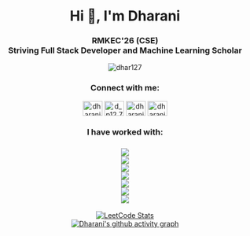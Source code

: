 <h1 align="center">Hi 👋, I'm Dharani</h1>
<h3 align="center">RMKEC'26 (CSE)<br>Striving Full Stack Developer and Machine Learning Scholar</h3>
<p align="center"> <img src="https://komarev.com/ghpvc/?username=dhar127&label=Profile%20views&color=0e75b6&style=flat" alt="dhar127" /> </p>

<h3 align="center">Connect with me:</h3>
<p align="center">
  <a href="https://www.linkedin.com/in/dharani-p-57327b259/" target="_blank"><img align="center" src="https://raw.githubusercontent.com/rahuldkjain/github-profile-readme-generator/master/src/images/icons/Social/linked-in-alt.svg" alt="dharanip" height="30" width="40" /></a>
  <a href="https://instagram.com/d_p12.7" target="_blank"><img align="center" src="https://raw.githubusercontent.com/rahuldkjain/github-profile-readme-generator/master/src/images/icons/Social/instagram.svg" alt="d_p12.7" height="30" width="40" /></a>
  <a href="https://www.hackerrank.com/dhar22028_cs" target="_blank"><img align="center" src="https://raw.githubusercontent.com/rahuldkjain/github-profile-readme-generator/master/src/images/icons/Social/hackerrank.svg" alt="dharani p ucs22028" height="30" width="40" /></a>
  <a href="https://auth.geeksforgeeks.org/user/dharanipon9o9x" target="_blank"><img align="center" src="https://raw.githubusercontent.com/rahuldkjain/github-profile-readme-generator/master/src/images/icons/Social/geeks-for-geeks.svg" alt="dharanipon9o9x" height="30" width="40" /></a>
</p>
<h3 align="center">I have worked with:<br></h3>
<h3 align="center">
  <a href="https://skillicons.dev">
    <div>
      <img src="https://skillicons.dev/icons?i=java,kotlin,nodejs,html,css,python,postman&theme=light" />
    </div>
    <div>
      <img src="https://skillicons.dev/icons?i=kubernetes,docker,react,angular,figma,spring&theme=light" />
    </div>
     <div>
      <img src="https://skillicons.dev/icons?i=c,cpp,mongodb,vscode,mysql&theme=light" />
    </div>
    <div>
      <img src="https://skillicons.dev/icons?i=django,gcp,anaconda,idea&theme=light" />
    </div>
    <div>
      <img src="https://skillicons.dev/icons?i=hibernate,androidstudio,bootstrap&theme=light" />
    </div>
    <div>
      <img src="https://skillicons.dev/icons?i=eclipse,tailwind&theme=light" />
    </div>
     <div>
      <img src="https://skillicons.dev/icons?i=js&theme=light" />
    </div>
  </a>
</h3>

<div align="center">
  <a href="https://leetcode.com/dharani_1207/">
    <img src="https://leetcard.jacoblin.cool/dharani_1207?theme=dark&font=Fauna%20One&ext=heatmap" alt="LeetCode Stats" />
  </a>
</div>

<div align="center">
  <a href="https://github.com/ashutosh00710/github-readme-activity-graph">
    <img src="https://github-readme-activity-graph.vercel.app/graph?username=dhar127&bg_color=121212&color=f5eff5&line=dae90c&point=f1e9e9&area=true&hide_border=true" alt="Dharani's github activity graph" />
  </a>
</div>
